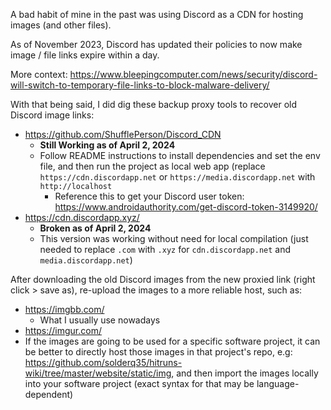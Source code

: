 A bad habit of mine in the past was using Discord as a CDN for hosting images (and other files).

As of November 2023, Discord has updated their policies to now make image / file links expire within a day.

More context: https://www.bleepingcomputer.com/news/security/discord-will-switch-to-temporary-file-links-to-block-malware-delivery/


With that being said, I did dig these backup proxy tools to recover old Discord image links:
- https://github.com/ShufflePerson/Discord_CDN
  - **Still Working as of April 2, 2024** 
  - Follow README instructions to install dependencies and set the env file, and then run the project as local web app (replace `https://cdn.discordapp.net` or `https://media.discordapp.net` with `http://localhost`
    - Reference this to get your Discord user token: https://www.androidauthority.com/get-discord-token-3149920/
- https://cdn.discordapp.xyz/
  - **Broken as of April 2, 2024**
  - This version was working without need for local compilation (just needed to replace `.com` with `.xyz` for `cdn.discordapp.net` and `media.discordapp.net`)


After downloading the old Discord images from the new proxied link (right click > save as), re-upload the images to a more reliable host, such as:
- https://imgbb.com/
  - What I usually use nowadays
- https://imgur.com/
- If the images are going to be used for a specific software project, it can be better to directly host those images in that project's repo, e.g:
https://github.com/solderq35/hitruns-wiki/tree/master/website/static/img, and then import the images locally into your software project (exact syntax for that may be
language-dependent)

